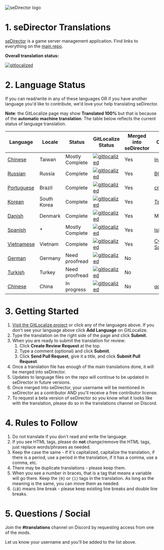 ![seDirector logo](https://sedirector.net/images/logo.png)

# 1. seDirector Translations

[seDirector](https://sedirector.net) is a game server management application. Find links to everything on the [main repo](https://github.com/seDirector/App).

**Overall translation status:**

[![gitlocalized ](https://gitlocalize.com/repo/6994/whole_project/badge.svg)](https://gitlocalize.com/repo/6994/whole_project?utm_source=badge)

# 2. Language Status

If you can read/write in any of these languages OR if you have another language you'd like to contribute, we'd love your help translating seDirector.

**Note**: the GitLocalize page may show **Translated 100%** but that is because of the **automatic machine translation**. The table below reflects the current status of language translation.

|Language|Locale|Status|GitLocalize Status|Merged into seDirector|Contributors|
|--|--|--|--|--|--|
|[Chinese](https://gitlocalize.com/repo/6994/zh-TW/en.json)|Taiwan|Mostly Complete|[![gitlocalized ](https://gitlocalize.com/repo/6994/zh-TW/badge.svg)](https://gitlocalize.com/repo/6994/zh-TW?utm_source=badge)|Yes|[in2002-tw](https://github.com/in2002-tw)|
|[Russian](https://gitlocalize.com/repo/6994/ru/en.json)|Russia|Complete|[![gitlocalized ](https://gitlocalize.com/repo/6994/ru/badge.svg)](https://gitlocalize.com/repo/6994/ru?utm_source=badge)|Yes|[BODZy](https://github.com/BODZy)|
|[Portuguese](https://gitlocalize.com/repo/6994/pt-BR/en.json)|Brazil|Complete|[![gitlocalized ](https://gitlocalize.com/repo/6994/pt-BR/badge.svg)](https://gitlocalize.com/repo/6994/pt-BR?utm_source=badge)|Yes|[crashzk](https://github.com/crashzk)|
|[Korean](https://gitlocalize.com/repo/6994/ko/en.json)|South Korea|Complete|[![gitlocalized ](https://gitlocalize.com/repo/6994/ko/badge.svg)](https://gitlocalize.com/repo/6994/ko?utm_source=badge)|Yes|[Tsukasa](https://github.com/Tsukasa-Nefren)|
|[Danish](https://gitlocalize.com/repo/6994/da/en.json)|Denmark|Complete|[![gitlocalized ](https://gitlocalize.com/repo/6994/da/badge.svg)](https://gitlocalize.com/repo/6994/da?utm_source=badge)|Yes|MikkelDK|
|[Spanish](https://gitlocalize.com/repo/6994/es/en.json)|*|Mostly Complete|[![gitlocalized ](https://gitlocalize.com/repo/6994/es/badge.svg)](https://gitlocalize.com/repo/6994/es?utm_source=badge)|Yes|[IsidroPenh](https://github.com/IsidroPenh)|
|[Vietnamese](https://gitlocalize.com/repo/6994/vi/en.json)|Vietnam|Complete|[![gitlocalized ](https://gitlocalize.com/repo/6994/vi/badge.svg)](https://gitlocalize.com/repo/6994/vi?utm_source=badge)|Yes|[Cyber-Samurai-997](https://github.com/Cyber-Samurai-997)|
|[German](https://gitlocalize.com/repo/6994/de/en.json)|Germany|Need proofread|[![gitlocalized ](https://gitlocalize.com/repo/6994/de/badge.svg)](https://gitlocalize.com/repo/6994/de?utm_source=badge)|No||
|[Turkish](https://gitlocalize.com/repo/6994/tr/en.json)|Turkey|Need proofread|[![gitlocalized ](https://gitlocalize.com/repo/6994/tr/badge.svg)](https://gitlocalize.com/repo/6994/tr?utm_source=badge)|No||
|[Chinese](https://gitlocalize.com/repo/6994/zh-CN/en.json)|China|In progress|[![gitlocalized ](https://gitlocalize.com/repo/6994/zh-CN/badge.svg)](https://gitlocalize.com/repo/6994/zh-CN?utm_source=badge)|No|[qq410525209](https://github.com/qq410525209)|
# 3. Getting Started

1.  [Visit the GitLocalize project](https://gitlocalize.com/repo/6994) or click any of the languages above. If you don't see your language above click **Add Language** on GitLocalize.
2.  Type the translation on the right side of the page and click **Submit**.
3.  When you are ready to submit the translation for review:
    1. Click **Create Review Request** at the top.
    2. Type a comment (optional) and click **Submit**.
    3. Click **Send Pull Request**, give it a title, and click **Submit Pull Request**.
4.  Once a translation file has enough of the main translations done, it will be merged into seDirector.
5.  Updates to language files on the repo will continue to be updated in seDirector in future versions.
6.  Once merged into seDirector, your username will be mentioned in seDirector as a contributor AND you'll receive a free contributor license.
7.  To request a beta version of seDirector so you know what it looks like with the translation, please do so in the translations channel on Discord.

# 4. Rules to Follow

1.  Do not translate if you don't read and write the language.
2.  If you see HTML tags, please do **not** change/remove the HTML tags, just replace words/phrases as needed.
3.  Keep the case the same - if it's capitalized, capitalize the translation, if there is a period, use a period in the translation, if it has a comma, use a comma, etc.
4.  There may be duplicate translations - please keep them.
5.  When you see a number in braces, that is a tag that means a variable will go there. Keep the `{0}` or `{1}` tags in the translation. As long as the meaning is the same, you can move them as needed.
6.  `{LB}` means line break - please keep existing line breaks and double line breaks.

# 5. Questions / Social

Join the **#translations** channel on Discord by requesting access from one of the mods.

Let us know your username and you'll be added to the list above.